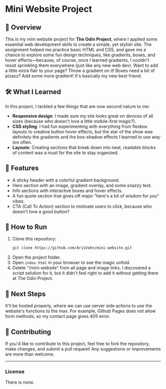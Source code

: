 # Mini Website Project

## 📜 Overview

This is my mini website project for **The Odin Project**, where I applied some essential web development skills to create a simple, yet stylish site. The assignment helped me practice basic HTML and CSS, and gave me a chance to explore some fun design techniques, like gradients, boxes, and hover effects—because, of course, once I learned gradients, I couldn't resist sprinkling them everywhere (just like any new web dev). Want to add a little extra flair to your page? Throw a gradient on it! Boxes need a bit of pizazz? Add some more gradient! It's basically my new best friend.

## 🛠️ What I Learned

In this project, I tackled a few things that are now second nature to me:

- **Responsive design**: I made sure my site looks great on devices of all sizes (because who doesn't love a little mobile-first magic?).
- **CSS styling**: I had fun experimenting with everything from flexbox layouts to creative button hover effects, but the star of the show was definitely the gradients and the box-shadow effects I learned to use *way* too often.
- **Layouts**: Creating sections that break down into neat, readable blocks of content was a must for the site to stay organized.

## 🚀 Features

- A sticky header with a colorful gradient background.
- Hero section with an image, gradient overlay, and some snazzy text.
- Info sections with interactive boxes and hover effects.
- A fun quote section that gives off major "here's a bit of wisdom for you" vibes.
- CTA (Call To Action) section to motivate users to click, because who doesn't love a good button?

## 📝 How to Run

1. Clone this repository:
    ```bash
    git clone https://github.com/ArisVahn/mini-website.git
    ```
2. Open the project folder.
3. Open `index.html` in your browser to see the magic unfold.
4. Delete "/mini-website" from all page and image links. I discovered a script solution for it, but it didn't feel right to add it without getting there at The Odin Project.

## 🔮 Next Steps

It'll be hosted properly, where we can use server side actions to use the website's functions to the max. For example, Github Pages does not allow form methods, so my contact page gives 405 error.

## 🤝 Contributing

If you'd like to contribute to this project, feel free to fork the repository, make changes, and submit a pull request! Any suggestions or improvements are more than welcome.

---

### License

There is none.

